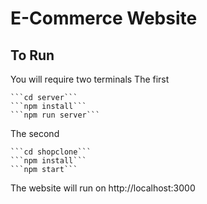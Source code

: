 # E-Commerce Website

## To Run

You will require two terminals
The first

    ```cd server```
    ```npm install```
    ```npm run server```

The second

    ```cd shopclone```
    ```npm install```
    ```npm start```

The website will run on http://localhost:3000
